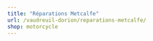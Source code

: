 ```yaml
---
title: "Réparations Metcalfe"
url: /vaudreuil-dorion/reparations-metcalfe/
shop: motorcycle
---
```

